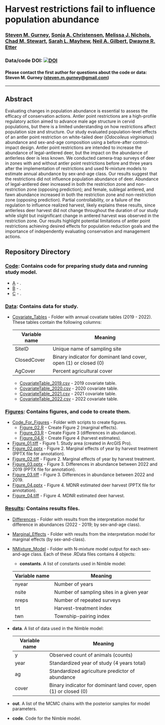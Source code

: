 # Harvest restrictions fail to influence population abundance

### [Steven M. Gurney](https://linktr.ee/gurneyst), [Sonja A. Christensen](http://www.christensen-lab.org/), [Melissa J. Nichols](), [Chad M. Stewart](), [Sarah L. Mayhew](), [Neil A. Gilbert](https://gilbertecology.com), [Dwayne R. Etter]()

### Data/code DOI: [![DOI](https://zenodo.org/badge/DOI/10.5281/zenodo.14194669.svg)](https://doi.org/10.5281/zenodo.14194669)

#### Please contact the first author for questions about the code or data: Steven M. Gurney (steven.m.gurney@gmail.com)
__________________________________________________________________________________________________________________________________________

## Abstract

Evaluating changes in population abundance is essential to assess the efficacy of conservation actions. Antler point restrictions are a high-profile regulatory action aimed to advance male age structure in cervid populations, but there is a limited understanding on how restrictions affect population size and structure. Our study evaluated population-level effects of an antler point restriction on white-tailed deer (*Odocoileus virginianus*) abundance and sex-and-age composition using a before-after control-impact design. Antler point restrictions are intended to increase the abundance of legal-antlered deer, but the impact on the abundance of antlerless deer is less known. We conducted camera-trap surveys of deer in zones with and without antler point restrictions before and three years after the implementation of restrictions and used N-mixture models to estimate annual abundance by sex-and-age class. Our results suggest that the restrictions did not influence population abundance of deer. Abundance of legal-antlered deer increased in both the restriction zone and non-restriction zone (opposing prediction); and female, sublegal antlered, and fawn abundance increased in both the restriction zone and non-restriction zone (opposing prediction). Partial controllability, or a failure of the regulation to influence realized harvest, likely explains these results, since antlerless deer harvest did not change throughout the duration of our study while slight but insignificant change in antlered harvest was observed in the restriction zone. Our results highlight potential limitations of antler point restrictions achieving desired effects for population reduction goals and the importance of independently evaluating conservation and management actions.

## Repository Directory

### [Code](./Code): Contains code for preparing study data and running study model.
*  [A](./Code/) - .
*  [B](./Code/) - .
*  [C](./Code/) - .

### [Data](./Data): Contains data for study.
*  [Covariate_Tables](./Data/Covariate_Tables) - Folder with annual covatiate tables (2019 - 2022). These tables contain the following columns:
   
    | Variable name | Meaning |
    |---------------|---------|
    | SiteID | Unique name of sampling site |
    | ClosedCover | Binary indicator for dominant land cover, open (1) or closed (0) |
    | AgCover | Percent agricultural cover |
   
   * [CovariateTable_2019.csv](./Data/Covariate_Tables/CovariateTable_2019.csv) - 2019 covariate table.
   * [CovariateTable_2020.csv](./Data/Covariate_Tables/CovariateTable_2020.csv) - 2020 covariate table.
   * [CovariateTable_2021.csv](./Data/Covariate_Tables/CovariateTable_2021.csv) - 2021 covariate table.
   * [CovariateTable_2022.csv](./Data/Covariate_Tables/CovariateTable_2022.csv) - 2022 covariate table.

### [Figures](./Figures): Contains figures, and code to create them.
*  [Code_For_Figures](./Figures/Code_For_Figures) - Folder with scripts to create figures.
   * [Figure_02.R](./Figures/Code_For_Figures/Figure_02.R) - Create Figure 2 (marginal effects).
   * [Figure_03.R](./Figures/Code_For_Figures/Figure_03.R) - Create Figure 3 (differences in abundance).
   * [Figure_04.R](./Figures/Code_For_Figures/Figure_04.R) - Create Figure 4 (harvest estimates).
*  [Figure_01.tiff](Figures/Figure_01.tiff) - Figure 1. Study area (created in ArcGIS Pro).
*  [Figure_02.pptx](Figures/Figure_02.pptx) - Figure 2. Marginal effects of year by harvest treatment (PPTX file for annotation).
*  [Figure_02.tiff](Figures/Figure_02.tiff) - Figure 2. Marginal effects of year by harvest treatment.
*  [Figure_03.pptx](Figures/Figure_03.pptx) - Figure 3. Differences in abundance between 2022 and 2019 (PPTX file for annotation).
*  [Figure_03.tiff](Figures/Figure_03.tiff) - Figure 3. Differences in abundance between 2022 and 2019.
*  [Figure_04.pptx](Figures/Figure_04.pptx) - Figure 4. MDNR estimated deer harvest (PPTX file for annotation).
*  [Figure_04.tiff](Figures/Figure_04.tiff) - Figure 4. MDNR estimated deer harvest.

### [Results](./Results): Contains results files.
*  [Differences](./Results/Differences) - Folder with results from the interpretation model for difference in abundances (2022 - 2019; by sex-and-age class).
*  [Marginal_Effects](./Results/Marginal_Effects) - Folder with results from the interpretation model for marginal effects (by sex-and-class).
*  [NMixture_Model](./Results/NMixture_Model) - Folder with N-mixture model output for each sex-and-age class. Each of these .RData files contains 4 objects:
   * **constants**. A list of constants used in Nimble model:

    | Variable name | Meaning |
    |---------------|---------|
    | nyear | Number of years |
    | nsite | Number of sampling sites in a given year |
    | nreps | Number of repeated surveys |
    | trt | Harvest-treatment index |
    | twn | Township-pairing index |

  * **data**. A list of data used in the Nimble model:
 
    | Variable name | Meaning |
    |---------------|---------|
    | y | Observed count of animals (counts) |
    | year | Standardized year of study (4 years total) |
    | ag | Standardized agriculture predictor of abundance |
    | cover | Binary indicator for dominant land cover, open (1) or closed (0) |

  * **out**. A list of the MCMC chains with the posterior samples for model parameters.
  * **code**. Code for the Nimble model.  
  
